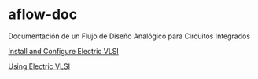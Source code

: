 # aflow-doc
Documentación de un Flujo de Diseño Analógico para Circuitos Integrados

[Install and Configure Electric VLSI](https://github.com/3ll34ndr0/aflow-doc/raw/master/instalacion_electric.pdf)

[Using Electric VLSI](https://github.com/3ll34ndr0/aflow-doc/raw/master/edicionCircuitos.pdf)
